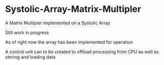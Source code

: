 # Systolic-Array-Matrix-Multipler
A Matrix Multipier implemented on a Systolic Array

Still work in progress

As of right now the array has been implemented for operation

A control unit can to be created to offload processing from CPU as well as storing and loading data
